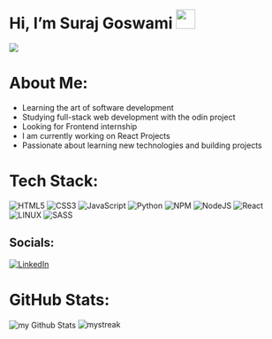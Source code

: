 #  Hi, I’m Suraj Goswami <img src="https://media.giphy.com/media/hvRJCLFzcasrR4ia7z/giphy.gif" width="35">
![](https://komarev.com/ghpvc/?username=SurajG20&color=green)

#  About Me:
-  Learning the art of software development
- Studying full-stack web development with the odin project
- Looking for Frontend internship
- I am currently working on React Projects
-  Passionate about learning new technologies and building projects<br>

#  Tech Stack:
![HTML5](https://img.shields.io/badge/html5-%23E34F26.svg?style=for-the-badge&logo=html5&logoColor=white) ![CSS3](https://img.shields.io/badge/css3-%231572B6.svg?style=for-the-badge&logo=css3&logoColor=white) ![JavaScript](https://img.shields.io/badge/javascript-%23323330.svg?style=for-the-badge&logo=javascript&logoColor=%23F7DF1E) ![Python](https://img.shields.io/badge/python-3670A0?style=for-the-badge&logo=python&logoColor=ffdd54) ![NPM](https://img.shields.io/badge/NPM-%23000000.svg?style=for-the-badge&logo=npm&logoColor=white) ![NodeJS](https://img.shields.io/badge/node.js-6DA55F?style=for-the-badge&logo=node.js&logoColor=white) ![React](https://img.shields.io/badge/react-%2320232a.svg?style=for-the-badge&logo=react&logoColor=%2361DAFB) ![LINUX](https://img.shields.io/badge/Linux-FCC624?style=for-the-badge&logo=linux&logoColor=black) ![SASS](https://img.shields.io/badge/SASS-hotpink.svg?style=for-the-badge&logo=SASS&logoColor=white)


## Socials:
[![LinkedIn](https://img.shields.io/badge/LinkedIn-%230077B5.svg?logo=linkedin&logoColor=white)](https://linkedin.com/in/https://www.linkedin.com/in/suraj-goswami-8b9106246) 

#  GitHub Stats:

<img align="center" src="https://github-readme-stats.vercel.app/api?username=SurajG20&include_all_commits=true&count_private=true&show_icons=true&line_height=20&title_color=2B5BBD&icon_color=1124BB&text_color=A1A1A1&bg_color=0,000000,130F40" alt="my Github Stats"/>
<img src="https://github-readme-streak-stats.herokuapp.com/?user=SurajG20&theme=tokyonight" alt="mystreak"/>

